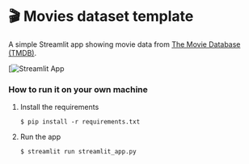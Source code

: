 # 🎬 Movies dataset template

A simple Streamlit app showing movie data from [The Movie Database (TMDB)](https://movies-db.streamlit.app/). 

[![Streamlit App](https://movies-db.streamlit.app/)

### How to run it on your own machine

1. Install the requirements

   ```
   $ pip install -r requirements.txt
   ```

2. Run the app

   ```
   $ streamlit run streamlit_app.py
   ```
